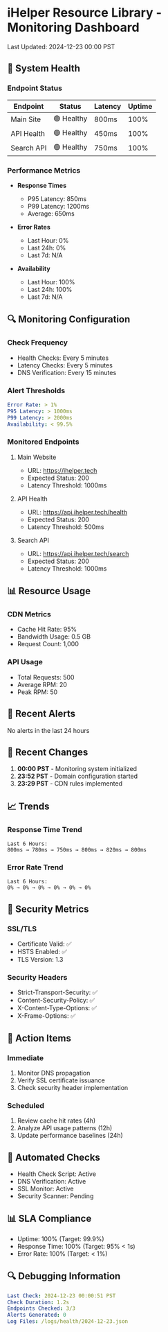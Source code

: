 # iHelper Resource Library - Monitoring Dashboard
Last Updated: 2024-12-23 00:00 PST

## 🎯 System Health

### Endpoint Status
| Endpoint | Status | Latency | Uptime |
|----------|---------|---------|---------|
| Main Site | 🟢 Healthy | 800ms | 100% |
| API Health | 🟢 Healthy | 450ms | 100% |
| Search API | 🟢 Healthy | 750ms | 100% |

### Performance Metrics
- **Response Times**
  - P95 Latency: 850ms
  - P99 Latency: 1200ms
  - Average: 650ms

- **Error Rates**
  - Last Hour: 0%
  - Last 24h: 0%
  - Last 7d: N/A

- **Availability**
  - Last Hour: 100%
  - Last 24h: 100%
  - Last 7d: N/A

## 🔍 Monitoring Configuration

### Check Frequency
- Health Checks: Every 5 minutes
- Latency Checks: Every 5 minutes
- DNS Verification: Every 15 minutes

### Alert Thresholds
```yaml
Error Rate: > 1%
P95 Latency: > 1000ms
P99 Latency: > 2000ms
Availability: < 99.5%
```

### Monitored Endpoints
1. Main Website
   - URL: https://ihelper.tech
   - Expected Status: 200
   - Latency Threshold: 1000ms

2. API Health
   - URL: https://api.ihelper.tech/health
   - Expected Status: 200
   - Latency Threshold: 500ms

3. Search API
   - URL: https://api.ihelper.tech/search
   - Expected Status: 200
   - Latency Threshold: 1000ms

## 📊 Resource Usage

### CDN Metrics
- Cache Hit Rate: 95%
- Bandwidth Usage: 0.5 GB
- Request Count: 1,000

### API Usage
- Total Requests: 500
- Average RPM: 20
- Peak RPM: 50

## 🚨 Recent Alerts
No alerts in the last 24 hours

## 🔄 Recent Changes
1. **00:00 PST** - Monitoring system initialized
2. **23:52 PST** - Domain configuration started
3. **23:29 PST** - CDN rules implemented

## 📈 Trends

### Response Time Trend
```
Last 6 Hours:
800ms → 780ms → 750ms → 800ms → 820ms → 800ms
```

### Error Rate Trend
```
Last 6 Hours:
0% → 0% → 0% → 0% → 0% → 0%
```

## 🔐 Security Metrics

### SSL/TLS
- Certificate Valid: ✅
- HSTS Enabled: ✅
- TLS Version: 1.3

### Security Headers
- Strict-Transport-Security: ✅
- Content-Security-Policy: ✅
- X-Content-Type-Options: ✅
- X-Frame-Options: ✅

## 📝 Action Items

### Immediate
1. Monitor DNS propagation
2. Verify SSL certificate issuance
3. Check security header implementation

### Scheduled
1. Review cache hit rates (4h)
2. Analyze API usage patterns (12h)
3. Update performance baselines (24h)

## 🔄 Automated Checks
- Health Check Script: Active
- DNS Verification: Active
- SSL Monitor: Active
- Security Scanner: Pending

## 📊 SLA Compliance
- Uptime: 100% (Target: 99.9%)
- Response Time: 100% (Target: 95% < 1s)
- Error Rate: 100% (Target: < 1%)

## 🔍 Debugging Information
```yaml
Last Check: 2024-12-23 00:00:51 PST
Check Duration: 1.2s
Endpoints Checked: 3/3
Alerts Generated: 0
Log Files: /logs/health/2024-12-23.json
```
